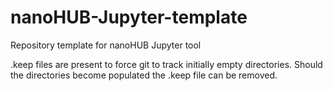 # nanoHUB-Jupyter-template
Repository template for nanoHUB Jupyter tool

.keep files are present to force git to track initially empty directories.
Should the directories become populated the .keep file can be removed.
